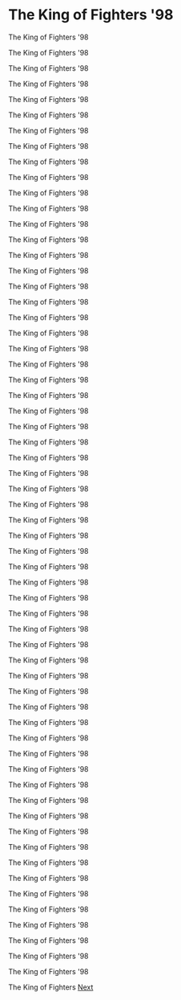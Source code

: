 # The King of Fighters '98

The King of Fighters '98

The King of Fighters '98

The King of Fighters '98

The King of Fighters '98

The King of Fighters '98

The King of Fighters '98

The King of Fighters '98

The King of Fighters '98

The King of Fighters '98

The King of Fighters '98

The King of Fighters '98

The King of Fighters '98

The King of Fighters '98

The King of Fighters '98

The King of Fighters '98

The King of Fighters '98

The King of Fighters '98

The King of Fighters '98

The King of Fighters '98

The King of Fighters '98

The King of Fighters '98

The King of Fighters '98

The King of Fighters '98

The King of Fighters '98

The King of Fighters '98

The King of Fighters '98

The King of Fighters '98

The King of Fighters '98

The King of Fighters '98

The King of Fighters '98

The King of Fighters '98

The King of Fighters '98

The King of Fighters '98

The King of Fighters '98

The King of Fighters '98

The King of Fighters '98

The King of Fighters '98

The King of Fighters '98

The King of Fighters '98

The King of Fighters '98

The King of Fighters '98

The King of Fighters '98

The King of Fighters '98

The King of Fighters '98

The King of Fighters '98

The King of Fighters '98

The King of Fighters '98

The King of Fighters '98

The King of Fighters '98

The King of Fighters '98

The King of Fighters '98

The King of Fighters '98

The King of Fighters '98

The King of Fighters '98

The King of Fighters '98

The King of Fighters '98

The King of Fighters '98

The King of Fighters '98

The King of Fighters '98

The King of Fighters '98

The King of Fighters '98

The King of Fighters
[Next](2.md)